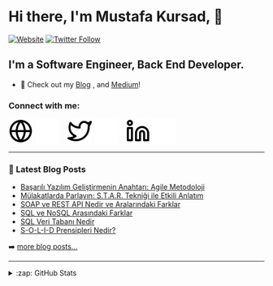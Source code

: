 # Hi there, I'm Mustafa Kursad, 👋 

[![Website](https://img.shields.io/website?label=mustafabaser.net&style=for-the-badge&url=https%3A%2F%2Fmustafabaser.net)](https://mustafabaser.net)
[![Twitter Follow](https://img.shields.io/twitter/follow/mustafakbaser?color=1DA1F2&logo=twitter&style=for-the-badge)](https://twitter.com/intent/follow?original_referer=https%3A%2F%2Fgithub.com%2Fmustafakbaser&screen_name=mustafakbaser)

## I'm a Software Engineer, Back End Developer.

- 🔭 Check out my [Blog][website] , and [Medium][medium]!

### Connect with me:

[![website](https://github.com/codeSTACKr/codeSTACKr/raw/master/img/globe-light.svg)](https://mustafabaser.net#gh-light-mode-only)
[![website](https://github.com/codeSTACKr/codeSTACKr/raw/master/img/globe-dark.svg)](https://mustafabaser.net#gh-dark-mode-only)
&nbsp;&nbsp;
[![website](https://github.com/codeSTACKr/codeSTACKr/raw/master/img/twitter-light.svg)](https://twitter.com/mustafakbaser#gh-light-mode-only)
[![website](https://github.com/codeSTACKr/codeSTACKr/raw/master/img/twitter-dark.svg)](https://twitter.com/mustafakbaser#gh-dark-mode-only)
&nbsp;&nbsp;
[![website](https://github.com/codeSTACKr/codeSTACKr/raw/master/img/linkedin-light.svg)](https://linkedin.com/in/mustafabaser#gh-light-mode-only)
[![website](https://github.com/codeSTACKr/codeSTACKr/raw/master/img/linkedin-dark.svg)](https://linkedin.com/in/mustafabaser#gh-dark-mode-only)
&nbsp;&nbsp;

---

### 📕 Latest Blog Posts 

<!-- BLOG-POST-LIST:START -->
- [Başarılı Yazılım Geliştirmenin Anahtarı: Agile Metodoloji](https://mustafabaser.net/agile-metodoloji)
- [Mülakatlarda Parlayın: S.T.A.R. Tekniği ile Etkili Anlatım](https://mustafabaser.net/star-teknigi-ile-etkili-anlatim)
- [SOAP ve REST API Nedir ve Aralarındaki Farklar](https://mustafabaser.net/soap-rest-api-nedir)
- [SQL ve NoSQL Arasındaki Farklar](https://mustafabaser.net/sql-ve-nosql-arasindaki-farklar)
- [SQL Veri Tabanı Nedir](https://mustafabaser.net/sql-database-nedir)
- [S-O-L-I-D Prensipleri Nedir?](https://mustafabaser.net/solid-prensipleri)
<!-- BLOG-POST-LIST:END -->

➡️ [more blog posts...](https://mustafabaser.net)

---

<details>
  <summary>:zap: GitHub Stats</summary>
  <img align="left" alt="Mustafakbaser's GitHub Stats" src="https://github-readme-stats.vercel.app/api?username=mustafakbaser&show_icons=true&hide_border=false&title_color=ff652f&icon_color=FFE400&bg_color=09131B&text_color=ffffff&border_color=0c1a25" />
</details>

[website]: https://mustafabaser.net
[twitter]: https://twitter.com/mustafakbaser
[linkedin]: https://linkedin.com/in/mustafabaser
[medium]: https://mustafakbaser.medium.com
